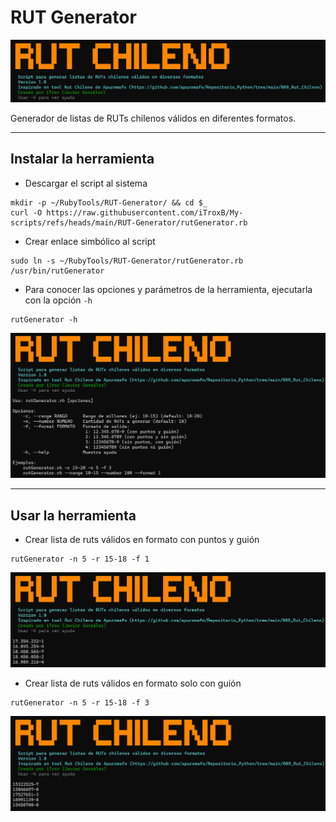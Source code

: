 # RUT Generator

<div align="center">
  <img src="img/rut-logo.png" width=750px>
</div>

Generador de listas de RUTs chilenos válidos en diferentes formatos.

---

## Instalar la herramienta

* Descargar el script al sistema

```shell
mkdir -p ~/RubyTools/RUT-Generator/ && cd $_
curl -O https://raw.githubusercontent.com/iTroxB/My-scripts/refs/heads/main/RUT-Generator/rutGenerator.rb
```

* Crear enlace simbólico al script

```shell
sudo ln -s ~/RubyTools/RUT-Generator/rutGenerator.rb /usr/bin/rutGenerator
```

* Para conocer las opciones y parámetros de la herramienta, ejecutarla con la opción `-h`

```shell
rutGenerator -h
```

<div align="center">
  <img src="img/rut-help.png" width=750px>
</div>

---

## Usar la herramienta

- Crear lista de ruts válidos en formato con puntos y guión

```shell
rutGenerator -n 5 -r 15-18 -f 1
```
<div align="center">
  <img src="img/rut-1.png" width=750px>
</div>

- Crear lista de ruts válidos en formato solo con guión

```shell
rutGenerator -n 5 -r 15-18 -f 3
```

<div align="center">
  <img src="img/rut-2.png" width=750px>
</div>